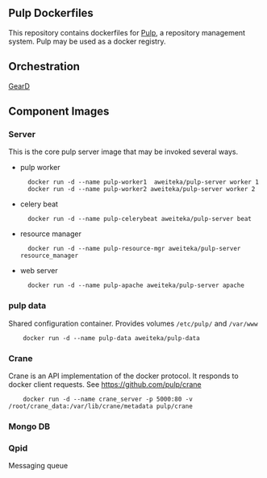 ## Pulp Dockerfiles

This repository contains dockerfiles for [Pulp](http://pulpproject.org/), a repository management system. Pulp may be used as a docker registry.

## Orchestration
[GearD](http://openshift.github.io/geard/)

## Component Images

### Server
This is the core pulp server image that may be invoked several ways.

* pulp worker

        docker run -d --name pulp-worker1  aweiteka/pulp-server worker 1
        docker run -d --name pulp-worker2 aweiteka/pulp-server worker 2

* celery beat

        docker run -d --name pulp-celerybeat aweiteka/pulp-server beat

* resource manager

        docker run -d --name pulp-resource-mgr aweiteka/pulp-server resource_manager

* web server

        docker run -d --name pulp-apache aweiteka/pulp-server apache

### pulp data
Shared configuration container. Provides volumes `/etc/pulp/` and `/var/www`

        docker run -d --name pulp-data aweiteka/pulp-data

### Crane
Crane is an API implementation of the docker protocol. It responds to docker client requests. See https://github.com/pulp/crane

        docker run -d --name crane_server -p 5000:80 -v /root/crane_data:/var/lib/crane/metadata pulp/crane

### Mongo DB

### Qpid
Messaging queue
